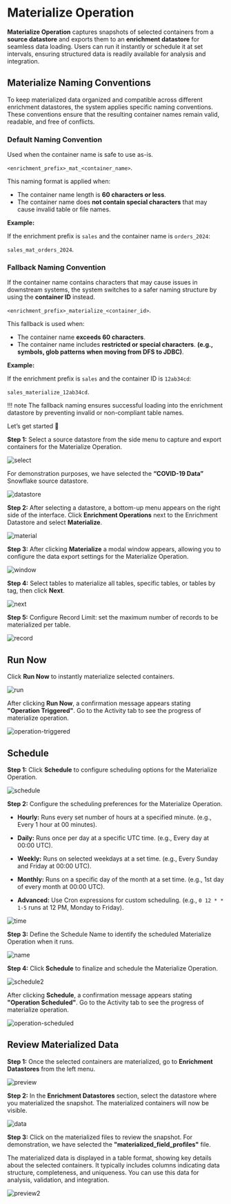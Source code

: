 # Materialize Operation

**Materialize Operation** captures snapshots of selected containers from a **source datastore** and exports them to an **enrichment datastore** for seamless data loading. Users can run it instantly or schedule it at set intervals, ensuring structured data is readily available for analysis and integration.

## Materialize Naming Conventions

To keep materialized data organized and compatible across different enrichment datastores, the system applies specific naming conventions. These conventions ensure that the resulting container names remain valid, readable, and free of conflicts.

### Default Naming Convention

Used when the container name is safe to use as-is.

`<enrichment_prefix>_mat_<container_name>`.

This naming format is applied when:

- The container name length is **60 characters or less**.
- The container name does **not contain special characters** that may cause invalid table or file names.

**Example:**

If the enrichment prefix is `sales` and the container name is `orders_2024`:

`sales_mat_orders_2024`.

### Fallback Naming Convention

If the container name contains characters that may cause issues in downstream systems, the system switches to a safer naming structure by using the **container ID** instead.

`<enrichment_prefix>_materialize_<container_id>`.

This fallback is used when:

- The container name **exceeds 60 characters**.
- The container name includes **restricted or special characters**. 
  **(e.g., symbols, glob patterns when moving from DFS to JDBC)**.

**Example:**

If the enrichment prefix is `sales` and the container ID is `12ab34cd`:

`sales_materialize_12ab34cd`.

!!! note
    The fallback naming ensures successful loading into the enrichment datastore by preventing invalid or non-compliant table names.

Let’s get started 🚀

**Step 1:** Select a source datastore from the side menu to capture and export containers for the Materialize Operation.

![select](../assets/container/materialize-operation/select-light.png)

For demonstration purposes, we have selected the **“COVID-19 Data”** Snowflake source datastore.

![datastore](../assets/container/materialize-operation/datastore-light.png)

**Step 2:** After selecting a datastore, a bottom-up menu appears on the right side of the interface. Click **Enrichment Operations** next to the Enrichment Datastore and select **Materialize**.

![material](../assets/container/materialize-operation/material-light.png)

**Step 3:**  After clicking **Materialize** a modal window appears, allowing you to configure the data export settings for the Materialize Operation.

![window](../assets/container/materialize-operation/window-light.png)

**Step 4:**  Select tables to materialize all tables, specific tables, or tables by tag, then click **Next**.

![next](../assets/container/materialize-operation/next-light.png)

**Step 5:** Configure Record Limit: set the maximum number of records to be materialized per table.

![record](../assets/container/materialize-operation/record-light.png)

## Run Now

Click **Run Now** to instantly materialize selected containers.

![run](../assets/container/materialize-operation/run-light.png)

After clicking **Run Now**, a confirmation message appears stating **"Operation Triggered"**. Go to the Activity tab to see the progress of materialize operation.

![operation-triggered](../assets/container/materialize-operation/operation-triggered-light.png)

## Schedule

**Step 1:** Click **Schedule** to configure scheduling options for the Materialize Operation.

![schedule](../assets/container/materialize-operation/schedule-light.png)

**Step 2:** Configure the scheduling preferences for the Materialize Operation.

* **Hourly:** Runs every set number of hours at a specified minute. (e.g., Every 1 hour at 00 minutes).

* **Daily:** Runs once per day at a specific UTC time. (e.g., Every day at 00:00 UTC).

* **Weekly:** Runs on selected weekdays at a set time. (e.g., Every Sunday and Friday at 00:00 UTC).

* **Monthly:** Runs on a specific day of the month at a set time. (e.g., 1st day of every month at 00:00 UTC).

* **Advanced:** Use Cron expressions for custom scheduling. (e.g., `0 12 * * 1-5` runs at 12 PM, Monday to Friday).

![time](../assets/container/materialize-operation/time-light.png)

**Step 3:** Define the Schedule Name to identify the scheduled Materialize Operation when it runs.

![name](../assets/container/materialize-operation/name-light.png)

**Step 4:** Click **Schedule** to finalize and schedule the Materialize Operation.

![schedule2](../assets/container/materialize-operation/schedule2-light.png)

After clicking **Schedule**, a confirmation message appears stating **"Operation Scheduled"**. Go to the Activity tab to see the progress of materialize operation.

![operation-scheduled](../assets/container/materialize-operation/operation-scheduled-light.png)

## Review Materialized Data

**Step 1:** Once the selected containers are materialized, go to **Enrichment Datastores** from the left menu. 

![preview](../assets/container/materialize-operation/preview-light.png)

**Step 2:** In the **Enrichment Datastores** section, select the datastore where you materialized the snapshot. The materialized containers will now be visible.

![data](../assets/container/materialize-operation/data-light.png)

**Step 3:** Click on the materialized files to review the snapshot. For demonstration, we have selected the **"materialized_field_profiles"** file.

The materialized data is displayed in a table format, showing key details about the selected containers. It typically includes columns indicating data structure, completeness, and uniqueness. You can use this data for analysis, validation, and integration.

![preview2](../assets/container/materialize-operation/preview2-light.png)